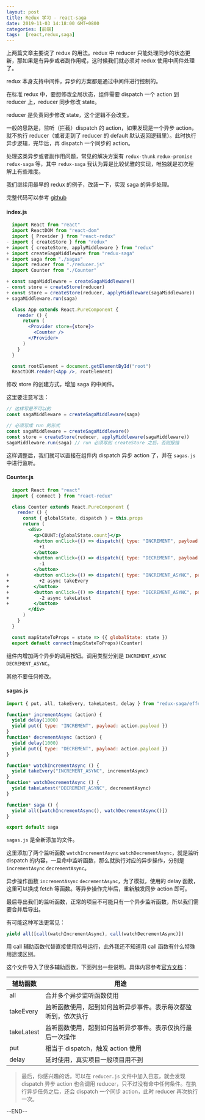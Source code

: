 ```yaml
---
layout: post
title: Redux 学习 - react-saga
date: 2019-11-03 14:18:00 GMT+0800
categories: [前端]
tags:  [react,redux,saga]
---
```


上两篇文章主要说了 redux 的用法。redux 中 reducer 只能处理同步的状态更新，那如果是有异步或者副作用呢，这时候我们就必须对 redux 使用中间件处理了。

<!-- more -->

redux 本身支持中间件，异步的方案都是通过中间件进行控制的。

在标准 redux 中，要想修改全局状态，组件需要 dispatch 一个 action 到 reducer 上，reducer 同步修改 state。

reducer 是负责同步修改 state，这个逻辑不会改变。

一般的思路是，监听（拦截）dispatch 的 action，如果发现是一个异步 action，就不执行 reducer（或者走到了 reducer 的 default 默认返回逻辑里）。此时执行异步逻辑，完毕后，再 dispatch 一个同步的 action。

处理这类异步或者副作用问题，常见的解决方案有 `redux-thunk` `redux-promise` `redux-saga` 等，其中 `redux-saga` 我认为算是比较优雅的实现，唯独就是初次理解上有些难度。

我们继续用最早的 redux 的例子，改装一下，实现 saga 的异步处理。

完整代码可以参考 [github](https://github.com/yukapril/learning/tree/master/react-redux-saga)

#### index.js

```jsx
  import React from "react"
  import ReactDOM from "react-dom"
  import { Provider } from "react-redux"
- import { createStore } from "redux"
+ import { createStore, applyMiddleware } from "redux"
+ import createSagaMiddleware from "redux-saga"
+ import saga from "./sagas"
  import reducer from "./reducer.js"
  import Counter from "./Counter"

+ const sagaMiddleware = createSagaMiddleware()
- const store = createStore(reducer)
+ const store = createStore(reducer, applyMiddleware(sagaMiddleware))
+ sagaMiddleware.run(saga)

  class App extends React.PureComponent {
    render () {
      return (
        <Provider store={store}>
          <Counter />
        </Provider>
      )
    }
  }

  const rootElement = document.getElementById("root")
  ReactDOM.render(<App />, rootElement)
```

修改 store 的创建方式，增加 saga 的中间件。

这里要注意写法： 

```js
// 这样写是不可以的
const sagaMiddleware = createSagaMiddleware(saga)

// 必须写成 run 的形式
const sagaMiddleware = createSagaMiddleware()
const store = createStore(reducer, applyMiddleware(sagaMiddleware))
sagaMiddleware.run(saga) // run 必须写到 createStore 之后，否则报错
```

这样调整后，我们就可以直接在组件内 dispatch 异步 action 了，并在 `sagas.js` 中进行监听。

#### Counter.js

```jsx
  import React from "react"
  import { connect } from "react-redux"

  class Counter extends React.PureComponent {
    render () {
      const { globalState, dispatch } = this.props
      return (
        <div>
          <p>COUNT:{globalState.count}</p>
          <button onClick={() => dispatch({ type: "INCREMENT", payload: 1 })}>
            +1
          </button>
          <button onClick={() => dispatch({ type: "DECREMENT", payload: 1 })}>
            -1
          </button>
+         <button onClick={() => dispatch({ type: "INCREMENT_ASYNC", payload: 2 })}>
+           +2 async takeEvery
+         </button>
+         <button onClick={() => dispatch({ type: "DECREMENT_ASYNC", payload: 2 })}>
+           -2 async takeLatest
+         </button>
        </div>
      )
    }
  }

  const mapStateToProps = state => ({ globalState: state })
  export default connect(mapStateToProps)(Counter)
```

组件内增加两个异步的调用按钮。调用类型分别是 `INCREMENT_ASYNC` `DECREMENT_ASYNC`。

其他不要任何修改。

#### sagas.js

```js
import { put, all, takeEvery, takeLatest, delay } from "redux-saga/effects"

function* incrementAsync (action) {
  yield delay(1000)
  yield put({ type: "INCREMENT", payload: action.payload })
}
function* decrementAsync (action) {
  yield delay(1000)
  yield put({ type: "DECREMENT", payload: action.payload })
}

function* watchIncrementAsync () {
  yield takeEvery("INCREMENT_ASYNC", incrementAsync)
}
function* watchDecrementAsync () {
  yield takeLatest("DECREMENT_ASYNC", decrementAsync)
}

function* saga () {
  yield all([watchIncrementAsync(), watchDecrementAsync()])
}

export default saga
```

`sagas.js` 是全新添加的文件。

这里添加了两个监听函数 `watchIncrementAsync` `watchDecrementAsync`，就是监听 dispatch 的内容，一旦命中监听函数，那么就执行对应的异步操作，分别是 `incrementAsync` `decrementAsync`。

异步操作函数 `incrementAsync` `decrementAsync`，为了模拟，使用的 delay 函数，这里可以换成 fetch 等函数。等异步操作完毕后，重新触发同步 action 即可。

最后导出我们的监听函数，正常的项目不可能只有一个异步监听函数，所以我们需要合并后导出。

有可能这种写法更常见：

```js
yield all([call(watchIncrementAsync), call(watchDecrementAsync)])
```

用 call 辅助函数代替直接使用括号运行，此外我还不知道用 call 函数有什么特殊用途或区别。

这个文件导入了很多辅助函数，下面列出一些说明。具体内容参考[官方文档](https://redux-saga.js.org/docs/api/)：

| 辅助函数 | 用途 |
|---|---|
| all | 合并多个异步监听函数使用 |
| takeEvery | 监听函数使用，起到如何监听异步事件。表示每次都监听到，依次执行  |
| takeLatest | 监听函数使用，起到如何监听异步事件。表示仅执行最后一次操作 |
| put | 相当于 dispatch，触发 action 使用 |
| delay | 延时使用，真实项目一般项目用不到 |

> 最后，你感兴趣的话，可以在 `reducer.js` 文件中加入日志，就会发现 dispatch 异步 action 也会调用 reducer，只不过没有命中任何条件。在执行异步任务之后，还会 dispatch 一个同步 action，此时 reducer 再次执行一次。

--END--